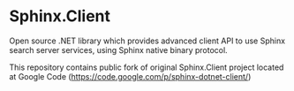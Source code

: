 Sphinx.Client
=============

Open source .NET library which provides advanced client API to use Sphinx search server services, using Sphinx native binary protocol.

This repository contains public fork of original Sphinx.Client project located at Google Code (https://code.google.com/p/sphinx-dotnet-client/)
